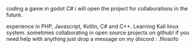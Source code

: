 coding a game in godot C#
i will open the project for collaborations in the future.

experience in PHP, Javascript, Kotlin, C# and C++. Learning Kali linux system.
sometimes collaborating in open source projects on github!
if you need help with anything just drop a message on my discord : .filosofo

